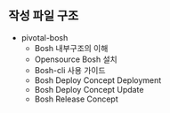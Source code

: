 ## 작성 파일 구조

- pivotal-bosh
	- Bosh 내부구조의 이해
	- Opensource Bosh 설치
	- Bosh-cli 사용 가이드
	- Bosh Deploy Concept Deployment
	- Bosh Deploy Concept Update
	- Bosh Release Concept
